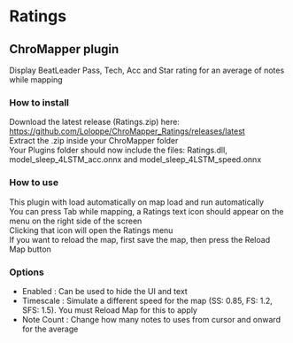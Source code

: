 # Ratings

## ChroMapper plugin

Display BeatLeader Pass, Tech, Acc and Star rating for an average of notes while mapping  

### How to install
Download the latest release (Ratings.zip) here: https://github.com/Loloppe/ChroMapper_Ratings/releases/latest  
Extract the .zip inside your ChroMapper folder  
Your Plugins folder should now include the files: Ratings.dll, model_sleep_4LSTM_acc.onnx and model_sleep_4LSTM_speed.onnx

### How to use

This plugin with load automatically on map load and run automatically  
You can press Tab while mapping, a Ratings text icon should appear on the menu on the right side of the screen  
Clicking that icon will open the Ratings menu  
If you want to reload the map, first save the map, then press the Reload Map button  

### Options

- Enabled : Can be used to hide the UI and text  
- Timescale : Simulate a different speed for the map (SS: 0.85, FS: 1.2, SFS: 1.5). You must Reload Map for this to apply  
- Note Count : Change how many notes to uses from cursor and onward for the average
